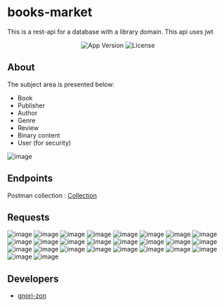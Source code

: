 # books-market

This is a rest-api for a database with a library domain. This api uses jwt

<p align="center">
   <img src="https://img.shields.io/badge/Version-1.0-important" alt="App Version">
   <img src="https://img.shields.io/badge/Lecense-MIT-9cf" alt="License">
</p>

## About
The subject area is presented below:
- Book
- Publisher
- Author
- Genre
- Review
- Binary content
- User (for security)


![image](https://user-images.githubusercontent.com/108410527/231844395-bff6aa61-ff26-48d8-bd10-beec3d7245c6.png)


## Endpoints
Postman collection : <a href="https://github.com/gnori-zon/books-market/blob/master/books-market.postman_collection.json">Collection</a>

## Requests
![image](https://user-images.githubusercontent.com/108410527/231857829-43271a64-ea38-4876-a38f-78598e70bce7.png)
![image](https://user-images.githubusercontent.com/108410527/231860535-4c4f1e70-7078-4c23-8e03-85cac149cca0.png)
![image](https://user-images.githubusercontent.com/108410527/231860611-909897ac-813c-4c65-936f-b247522c31cf.png)
![image](https://user-images.githubusercontent.com/108410527/231858015-5cdb0774-9ca8-4d3c-8603-d0b8316d654b.png)
![image](https://user-images.githubusercontent.com/108410527/231858191-4ce5d590-e50c-42db-b2ff-3a930feb2740.png)
![image](https://user-images.githubusercontent.com/108410527/231858250-8eac1441-49db-4180-a566-5de5d174b155.png)
![image](https://user-images.githubusercontent.com/108410527/231858322-7465d6ad-0db6-4cbb-b776-7f5dfd579f24.png)
![image](https://user-images.githubusercontent.com/108410527/231858358-debb23d2-6b46-47c0-a2f7-5a862063c95b.png)
![image](https://user-images.githubusercontent.com/108410527/231858385-67474ff9-089e-4eba-ad79-3e74798099b7.png)
![image](https://user-images.githubusercontent.com/108410527/231858413-522ee102-3b1b-4ef4-a88c-25f9ab90daa6.png)
![image](https://user-images.githubusercontent.com/108410527/231858452-8ebc65c9-d2e5-47a2-ac8b-1cc7f30a2542.png)
![image](https://user-images.githubusercontent.com/108410527/231858498-6fb17fa6-3c66-4c78-8389-86a1a7525a44.png)
![image](https://user-images.githubusercontent.com/108410527/231858521-f63878e9-4990-42d1-b4ab-faf05c947a3e.png)
![image](https://user-images.githubusercontent.com/108410527/231858568-6676cd64-c26e-4921-b61d-1af3524e0b09.png)
![image](https://user-images.githubusercontent.com/108410527/231858609-c53f5aeb-b3b9-4c17-917b-06346b116f95.png)
![image](https://user-images.githubusercontent.com/108410527/231858631-55b949e9-09de-4319-a4b0-340cbcc51a97.png)
![image](https://user-images.githubusercontent.com/108410527/231858657-941999b2-7845-44bd-a2f9-116642241419.png)
![image](https://user-images.githubusercontent.com/108410527/231858691-30450e09-babe-4efd-8a5b-a1a3b5f41a8c.png)
![image](https://user-images.githubusercontent.com/108410527/231858754-7363692c-ca18-47f0-ab77-dfe5ee4d058b.png)
![image](https://user-images.githubusercontent.com/108410527/231858717-a7fa6444-e60b-4cf9-8527-14e58aaba16f.png)
![image](https://user-images.githubusercontent.com/108410527/231858820-516caf51-560e-4ddc-852e-e079acb23100.png)
![image](https://user-images.githubusercontent.com/108410527/231858852-7245aa20-4c83-4df6-af47-d9e7ef2cbc20.png)
![image](https://user-images.githubusercontent.com/108410527/231858892-687808e9-f91a-44ec-9e02-0fffd9b036a0.png)
![image](https://user-images.githubusercontent.com/108410527/231858936-3637367a-236e-41d7-8d65-a5db54f00f8b.png)
![image](https://user-images.githubusercontent.com/108410527/231858971-f1b8d926-95da-45cb-b7ea-ec9f00da3d39.png)
![image](https://user-images.githubusercontent.com/108410527/231858993-765bf2aa-2dc6-475a-b6f0-56a8f7cca0fe.png)


## Developers

- [gnori-zon](https://github.com/gnori-zon)

